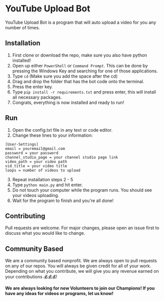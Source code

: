 # YouTube Upload Bot
YouTube Upload Bot is a program that will auto upload a video for you any number of times.

## Installation
1. First clone or download the repo, make sure you also have python installed!
2. Open up either `PowerShell` or `Command Prompt`. This can be done by pressing the Windows Key and searching for one of those applications.
3. Type `cd` (Make sure you add the space after the cd)
4. Drag and drop the folder that has the bot code onto the terminal.
5. Press the enter key.
6. Type `pip install -r requirements.txt` and press enter, this will install all necessary packages.
7. Congrats, everything is now installed and ready to run!

## Run
1. Open the config.txt file in any text or code editor.
2. Change these lines to your information:
```
[User-Settings]
email = youremail@gmail.com
password = your password
channel_studio_page = your channel studio page link
video_path = your video path
vid_title = your video title
loops = number of videos to upload
```
3. Repeat installation steps 2 - 5
4. Type `python main.py` and hit enter.
5. Do not touch your computer while the program runs. You should see your videos uploading.
6. Wait for the program to finish and you're all done!

## Contributing
Pull requests are welcome. For major changes, please open an issue first to discuss what you would like to change.

## Community Based
We are a community based nonprofit. We are always open to pull requests on any of our repos. You will always be given credit for all of your work. Depending on what you contribute, we will give you any revenue earned on your contributions 💰💰💰!

**We are always looking for new Volunteers to join our Champions!
If you have any ideas for videos or programs, let us know!**


